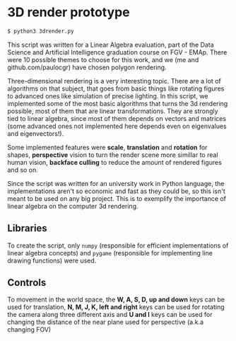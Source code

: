 # 3D render prototype

```sh
$ python3 3drender.py
```

This script was written for a Linear Algebra evaluation, part of the Data Science and
Artificial Intelligence graduation course on FGV - EMAp. There were 10 possible
themes to choose for this work, and we (me and github.com/paulocgr) have chosen
polygon rendering.

Three-dimensional rendering is a very interesting topic. There are a lot of algorithms
on that subject, that goes from basic things like rotating figures to advanced ones
like simulation of precise lighting. In this script, we implemented some of the most
basic algorithms that turns the 3d rendering possible, most of them that are
linear transformations. They are strongly tied to linear algebra, since most
of them depends on vectors and matrices (some advanced ones not implemented here
depends even on eigenvalues and eigenvectors!).

Some implemented features were **scale**, **translation** and **rotation** for
shapes, **perspective** vision to turn the render scene more simillar to real
human vision, **backface culling** to reduce the amount of rendered figures and so on.

Since the script was written for an university work in Python language, the
implementations aren't so economic and fast as they could be, so this isn't meant
to be used on any big project. This is to exemplify the importance of linear algebra
on the computer 3d rendering.

## Libraries

To create the script, only `numpy` (responsible for efficient implementations of
linear algebra concepts) and `pygame` (responsible for implementing line drawing
functions) were used.

## Controls

To movement in the world space, the **W, A, S, D, up and down** keys can be
used for translation, **N, M, J, K, left and right** keys can be used for rotating
the camera along three different axis and **U and I** keys can be used for changing
the distance of the near plane used for perspective (a.k.a changing FOV)
